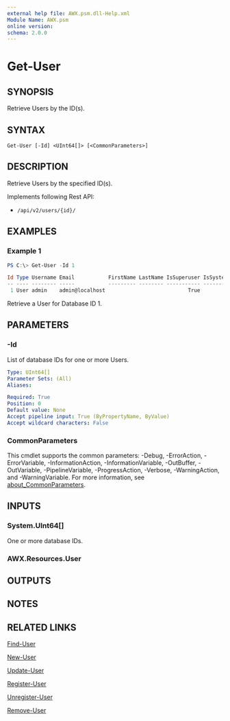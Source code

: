 ```yaml
---
external help file: AWX.psm.dll-Help.xml
Module Name: AWX.psm
online version:
schema: 2.0.0
---
```


# Get-User

## SYNOPSIS
Retrieve Users by the ID(s).

## SYNTAX

```
Get-User [-Id] <UInt64[]> [<CommonParameters>]
```

## DESCRIPTION
Retrieve Users by the specified ID(s).

Implements following Rest API:  
- `/api/v2/users/{id}/`

## EXAMPLES

### Example 1
```powershell
PS C:\> Get-User -Id 1

Id Type Username Email           FirstName LastName IsSuperuser IsSystemAuditor Created             Modified            LastLogin           LdapDn ExternalAccount
-- ---- -------- -----           --------- -------- ----------- --------------- -------             --------            ---------           ------ ---------------
 1 User admin    admin@localhost                           True           False 2023/11/04 16:20:25 2024/08/02 16:26:10 2024/08/02 16:26:10
```

Retrieve a User for Database ID 1.

## PARAMETERS

### -Id
List of database IDs for one or more Users.

```yaml
Type: UInt64[]
Parameter Sets: (All)
Aliases:

Required: True
Position: 0
Default value: None
Accept pipeline input: True (ByPropertyName, ByValue)
Accept wildcard characters: False
```

### CommonParameters
This cmdlet supports the common parameters: -Debug, -ErrorAction, -ErrorVariable, -InformationAction, -InformationVariable, -OutBuffer, -OutVariable, -PipelineVariable, -ProgressAction, -Verbose, -WarningAction, and -WarningVariable. For more information, see [about_CommonParameters](http://go.microsoft.com/fwlink/?LinkID=113216).

## INPUTS

### System.UInt64[]
One or more database IDs.

### AWX.Resources.User
## OUTPUTS

## NOTES

## RELATED LINKS

[Find-User](Find-User.md)

[New-User](New-User.md)

[Update-User](Update-User.md)

[Register-User](Register-User.md)

[Unregister-User](Unregister-User.md)

[Remove-User](Remove-User.md)
